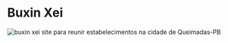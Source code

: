 # Buxin Xei
<img src="https://i.imgur.com/imsOdMe.png" alt="buxin xei"/>
 site para reunir estabelecimentos na cidade de Queimadas-PB
